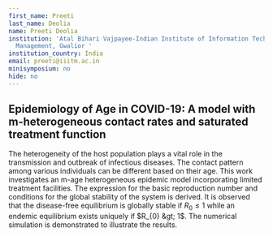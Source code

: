 ```yaml
---
first_name: Preeti
last_name: Deolia
name: Preeti Deolia
institution: 'Atal Bihari Vajpayee-Indian Institute of Information Technology and
  Management, Gwalior '
institution_country: India
email: preeti@iiitm.ac.in
minisymposium: no
hide: no
---
```


## Epidemiology of Age in COVID-19: A model with m-heterogeneous contact rates and saturated treatment function

 The heterogeneity of the host population plays a vital role in the transmission and outbreak of infectious diseases. The contact pattern among various individuals can be different based on their age. This work investigates an m-age heterogeneous epidemic model incorporating limited treatment facilities. The expression for the basic reproduction number and conditions for the
global stability of the system is derived. It is observed that the disease-free equilibrium is globally stable if $R_{0}\leq 1$ while an endemic equilibrium exists uniquely if $R_{0} &gt; 1$. The numerical simulation is demonstrated to illustrate the results.



